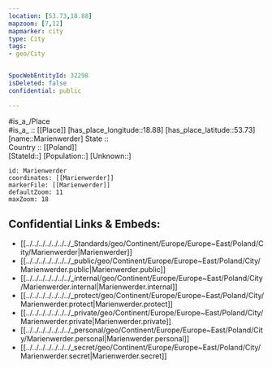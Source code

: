 ```yaml
---
location: [53.73,18.88] 
mapzoom: [7,12] 
mapmarker: city 
type: City
tags:
- geo/City


SpocWebEntityId: 32298
isDeleted: false
confidential: public

---
```

#is_a_/Place  
#is_a_ :: [[Place]] 
[has_place_longitude::18.88] 
[has_place_latitude::53.73] 
[name::Marienwerder] 
State ::  
Country :: [[Poland]]  
[StateId::] 
[Population::] 
[Unknown::] 


```leaflet
id: Marienwerder
coordinates: [[Marienwerder]] 
markerFile: [[Marienwerder]] 
defaultZoom: 11 
maxZoom: 18
```


## Confidential Links & Embeds: 
- [[../../../../../../../_Standards/geo/Continent/Europe/Europe~East/Poland/City/Marienwerder|Marienwerder]] 
- [[../../../../../../../_public/geo/Continent/Europe/Europe~East/Poland/City/Marienwerder.public|Marienwerder.public]] 
- [[../../../../../../../_internal/geo/Continent/Europe/Europe~East/Poland/City/Marienwerder.internal|Marienwerder.internal]] 
- [[../../../../../../../_protect/geo/Continent/Europe/Europe~East/Poland/City/Marienwerder.protect|Marienwerder.protect]] 
- [[../../../../../../../_private/geo/Continent/Europe/Europe~East/Poland/City/Marienwerder.private|Marienwerder.private]] 
- [[../../../../../../../_personal/geo/Continent/Europe/Europe~East/Poland/City/Marienwerder.personal|Marienwerder.personal]] 
- [[../../../../../../../_secret/geo/Continent/Europe/Europe~East/Poland/City/Marienwerder.secret|Marienwerder.secret]] 
